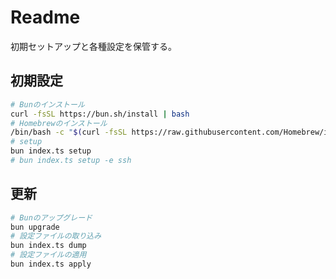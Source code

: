 # Readme

初期セットアップと各種設定を保管する。

## 初期設定

```sh
# Bunのインストール
curl -fsSL https://bun.sh/install | bash
# Homebrewのインストール
/bin/bash -c "$(curl -fsSL https://raw.githubusercontent.com/Homebrew/install/HEAD/install.sh)"
# setup
bun index.ts setup
# bun index.ts setup -e ssh
```

## 更新

```sh
# Bunのアップグレード
bun upgrade
# 設定ファイルの取り込み
bun index.ts dump
# 設定ファイルの適用
bun index.ts apply
```
